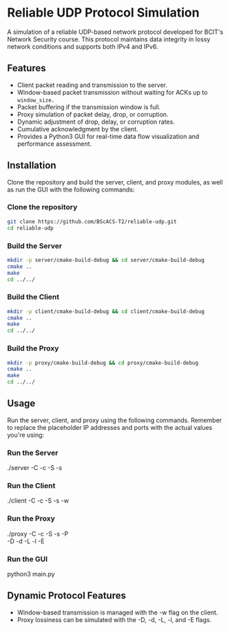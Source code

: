 # Reliable UDP Protocol Simulation

A simulation of a reliable UDP-based network protocol developed for BCIT's Network Security course. This protocol maintains data integrity in lossy network conditions and supports both IPv4 and IPv6.

## Features

- Client packet reading and transmission to the server.
- Window-based packet transmission without waiting for ACKs up to `window_size.`
- Packet buffering if the transmission window is full.
- Proxy simulation of packet delay, drop, or corruption.
- Dynamic adjustment of drop, delay, or corruption rates.
- Cumulative acknowledgment by the client.
- Provides a Python3 GUI for real-time data flow visualization and performance assessment.

## Installation

Clone the repository and build the server, client, and proxy modules, as well as run the GUI with the following commands:

### Clone the repository
```sh
git clone https://github.com/BScACS-T2/reliable-udp.git
cd reliable-udp
```
### Build the Server
```sh
mkdir -p server/cmake-build-debug && cd server/cmake-build-debug
cmake ..
make
cd ../../
```

### Build the Client
```sh
mkdir -p client/cmake-build-debug && cd client/cmake-build-debug
cmake ..
make
cd ../../
```
### Build the Proxy
```sh
mkdir -p proxy/cmake-build-debug && cd proxy/cmake-build-debug
cmake ..
make
cd ../../
```

## Usage
Run the server, client, and proxy using the following commands. Remember to replace the placeholder IP addresses and ports with the actual values you're using:

### Run the Server
./server -C <Client IP> -c <Client port> -S <Server IP> -s <Server port>

### Run the Client
./client -C <Client IP> -c <Client port> -S <Server IP> -s <Server port> -w <window size>

### Run the Proxy
./proxy -C <Client IP> -c <Client port> -S <Server IP> -s <Server port> -P <Proxy IP> \
-D <Client drop rate> -d <Server drop rate> -L <Client delay rate> -l <Server delay rate> -E <Corruption rate>

### Run the GUI
python3 main.py

## Dynamic Protocol Features
- Window-based transmission is managed with the -w flag on the client.
- Proxy lossiness can be simulated with the -D, -d, -L, -l, and -E flags.

